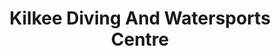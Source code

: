---
title: "Kilkee Diving And Watersports Centre"
address: "East End, Kilkee, Co. Clare"
tel: "+353 (0)65 905 6707"
county: "Clare"
category: "Sailing"
type: "Content"
lat: "52.68075180053711"
lng: "-9.656612396240234"
---